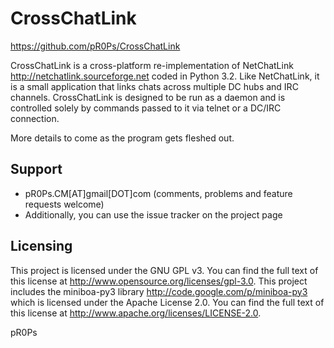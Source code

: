 CrossChatLink
=============

https://github.com/pR0Ps/CrossChatLink

CrossChatLink is a cross-platform re-implementation of NetChatLink
<http://netchatlink.sourceforge.net> coded in Python 3.2. Like NetChatLink,
it is a small application that links chats across multiple DC hubs and IRC
channels. CrossChatLink is designed to be run as a daemon and is controlled
solely by commands passed to it via telnet or a DC/IRC connection.
 
More details to come as the program gets fleshed out.
 
Support
-------

* pR0Ps.CM[AT]gmail[DOT]com (comments, problems and feature requests welcome)
* Additionally, you can use the issue tracker on the project page
 
Licensing
---------

This project is licensed under the GNU GPL v3. You can find the full text of
this license at <http://www.opensource.org/licenses/gpl-3.0>. This project
includes the miniboa-py3 library <http://code.google.com/p/miniboa-py3>
which is licensed under the Apache License 2.0. You can find the full text
of this license at <http://www.apache.org/licenses/LICENSE-2.0>. 

pR0Ps
